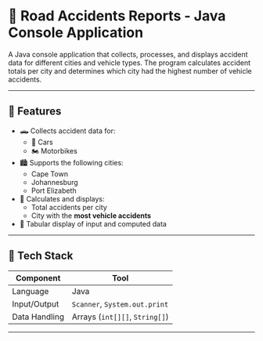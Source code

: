 # 🚧 Road Accidents Reports - Java Console Application

A Java console application that collects, processes, and displays accident data for different cities and vehicle types. The program calculates accident totals per city and determines which city had the highest number of vehicle accidents.

---

## 🧠 Features

- 🛻 Collects accident data for:
  - 🚗 Cars
  - 🏍️ Motorbikes
- 🏙️ Supports the following cities:
  - Cape Town
  - Johannesburg
  - Port Elizabeth
- 🧮 Calculates and displays:
  - Total accidents per city
  - City with the **most vehicle accidents**
- 🧾 Tabular display of input and computed data

---

## 🧰 Tech Stack

| Component | Tool |
|----------|------|
| Language | Java |
| Input/Output | `Scanner`, `System.out.print` |
| Data Handling | Arrays (`int[][]`, `String[]`) |

---


